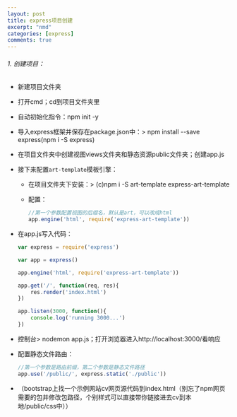```yaml
---
layout: post
title: express项目创建
excerpt: "nmd"
categories: [express]
comments: true
---
```


###### 1. 创建项目：

- 新建项目文件夹
- 打开cmd；cd到项目文件夹里
- 自动初始化指令：npm init -y
- 导入express框架并保存在package.json中：> npm install --save express(npm i -S express)

- 在项目文件夹中创建视图views文件夹和静态资源public文件夹；创建app.js

- 接下来配置`art-template`模板引擎：

  - 在项目文件夹下安装：> (c)npm i -S art-template express-art-template

  - 配置：

    ```javascript
    //第一个参数配置视图的后缀名，默认是art，可以改成html
    app.engine('html', require('express-art-template'))
    ```

- 在app.js写入代码：

  ```javascript
  var express = require('express')
  
  var app = express()
  
  app.engine('html', require('express-art-template'))
  
  app.get('/', function(req, res){
      res.render('index.html')
  })
  
  app.listen(3000, function(){
      console.log('running 3000...')
  })
  ```

- 控制台> nodemon app.js；打开浏览器进入http://localhost:3000/看响应

- 配置静态文件路由：

  ```javascript
  //第一个参数是路由前缀，第二个参数是静态文件路径
  app.use('/public/', express.static('./public'))
  ```

- （bootstrap上找一个示例网站cv网页源代码到index.html（别忘了npm网页需要的包并修改包路径，个别样式可以直接带你链接进去cv到本地/public/css中））

